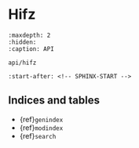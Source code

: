 # Hifz

```{toctree}
:maxdepth: 2
:hidden:
:caption: API

api/hifz
```

```{include} ../README.md
:start-after: <!-- SPHINX-START -->
```

## Indices and tables

- {ref}`genindex`
- {ref}`modindex`
- {ref}`search`
